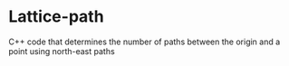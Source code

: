# Lattice-path
C++ code that determines the number of paths between the origin and a point using north-east paths 
